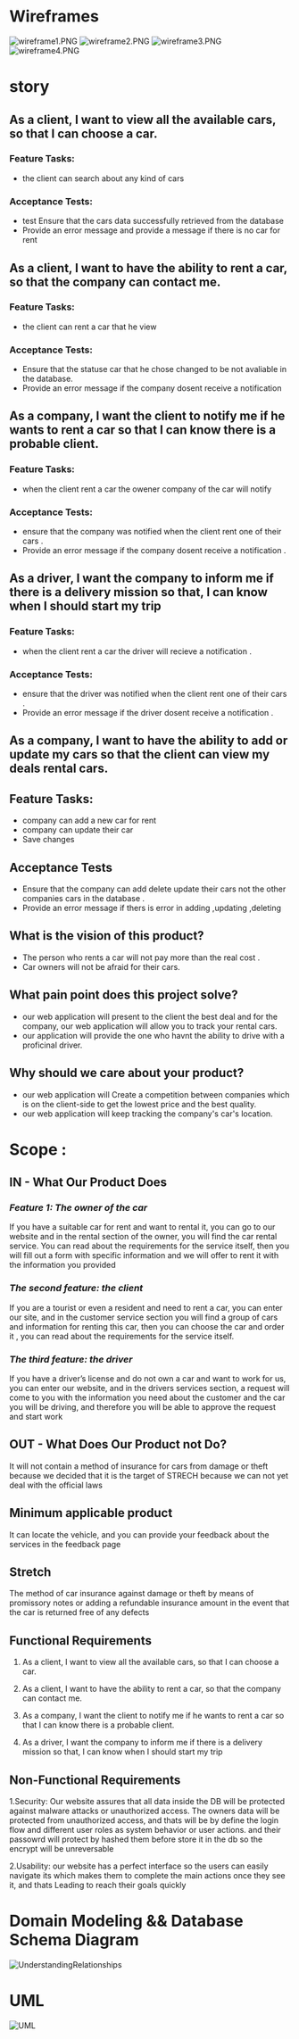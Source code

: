 # Wireframes

![wireframe1.PNG](Img/wireframe1.PNG.jpg)
![wireframe2.PNG](Img/wireframe2.PNG.jpg)
![wireframe3.PNG](Img/wireframe3.PNG.jpg)
![wireframe4.PNG](Img/wireframe4.PNG.jpg)

# story

## As a client, I want to view all the available cars, so that I can choose a car.

### Feature Tasks:

- the client can search about any kind of cars

### Acceptance Tests:

- test Ensure that the cars data successfully retrieved from the database
- Provide an error message and provide a message if there is no car for rent

## As a client, I want to have the ability to rent a car, so that the company can contact me.

### Feature Tasks:

- the client can rent a car that he view

### Acceptance Tests:

- Ensure that the statuse car that he chose changed to be not avaliable in the database.
- Provide an error message if the company dosent receive a notification

## As a company, I want the client to notify me if he wants to rent a car so that I can know there is a probable client.

### Feature Tasks:

- when the client rent a car the owener company of the car will notify

### Acceptance Tests:

- ensure that the company was notified when the client rent one of their cars .
- Provide an error message if the company dosent receive a notification .

## As a driver, I want the company to inform me if there is a delivery mission so that, I can know when I should start my trip

### Feature Tasks:

- when the client rent a car the driver will recieve a notification .

### Acceptance Tests:

- ensure that the driver was notified when the client rent one of their cars .
- Provide an error message if the driver dosent receive a notification .

## As a company, I want to have the ability to add or update my cars so that the client can view my deals rental cars.

## Feature Tasks:

- company can add a new car for rent
- company can update their car
- Save changes

## Acceptance Tests

- Ensure that the company can add delete update their cars not the other companies cars in the database .
- Provide an error message if thers is error in adding ,updating ,deleting

## What is the vision of this product?

- The person who rents a car will not pay more than the real cost .
- Car owners will not be afraid for their cars.

## What pain point does this project solve?

- our web application will present to the client the best deal and for the company, our web application will allow you to track your rental cars.
- our application will provide the one who havnt the ability to drive with a proficinal driver.

## Why should we care about your product?

- our web application will Create a competition between companies which is on the client-side to get the lowest price and the best quality.
- our web application will keep tracking the company's car's location.

# Scope :

## IN - What Our Product Does

### **_Feature 1: The owner of the car_**

If you have a suitable car for rent and want to rental it, you can go to our website and in the rental section of the owner, you will find the car rental service. You can read about the requirements for the service itself, then you will fill out a form with specific information and we will offer to rent it with the information you provided

### **_The second feature: the client_**

If you are a tourist or even a resident and need to rent a car, you can enter our site, and in the customer service section you will find a group of cars and information for renting this car, then you can choose the car and order it
, you can read about the requirements for the service itself.

### **_The third feature: the driver_**

If you have a driver’s license and do not own a car and want to work for us, you can enter our website, and in the drivers services section, a request will come to you with the information you need about the customer and the car you will be driving, and therefore you will be able to approve the request and start work

## OUT - What Does Our Product not Do?

It will not contain a method of insurance for cars from damage or theft because we decided that it is the target of STRECH because we can not yet deal with the official laws

## Minimum applicable product

It can locate the vehicle, and you can provide your feedback about the services in the feedback page

## Stretch

The method of car insurance against damage or theft by means of promissory notes or adding a refundable insurance amount in the event that the car is returned free of any defects

## Functional Requirements

1. As a client, I want to view all the available cars, so that I can choose a car.

2. As a client, I want to have the ability to rent a car, so that the company can contact me.

3. As a company, I want the client to notify me if he wants to rent a car so that I can know there is a probable client.

4. As a driver, I want the company to inform me if there is a delivery mission so that, I can know when I should start my trip

## Non-Functional Requirements

1.Security: Our website assures that all data inside the DB will be protected against malware attacks or unauthorized access.
The owners data will be protected from unauthorized access, and thats will be by define the login flow and different user roles as system behavior or user actions.
and their passowrd will protect by hashed them before store it in the db so the encrypt will be unreversable

2.Usability: our website has a perfect interface so the users can easily navigate its which makes them to complete the main actions once they see it, and thats Leading to reach their goals quickly

# Domain Modeling && Database Schema Diagram

![UnderstandingRelationships](Img/UnderstandingRelationships.jpg)

# UML

![UML](Img/UML.jpg)
